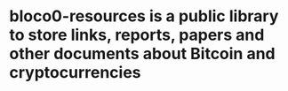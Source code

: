 # bloco0-resources is a public library to store links, reports, papers and other documents about Bitcoin and cryptocurrencies
